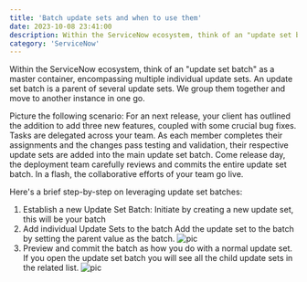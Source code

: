 ```yaml
---
title: 'Batch update sets and when to use them'
date: 2023-10-08 23:41:00
description: Within the ServiceNow ecosystem, think of an "update set batch" as a master container, encompassing multiple individual update sets.
category: 'ServiceNow'
---
```

Within the ServiceNow ecosystem, think of an "update set batch" as a master container, encompassing multiple individual update sets. An update set batch is a parent of several update sets. We group them together and move to another instance in one go.

Picture the following scenario: For an next release, your client has outlined the addition to add three new features, coupled with some crucial bug fixes. Tasks are delegated across your team. As each member completes their assignments and the changes pass testing and validation, their respective update sets are added into the main update set batch. Come release day, the deployment team carefully reviews and commits the entire update set batch. In a flash, the collaborative efforts of your team go live.

Here's a brief step-by-step on leveraging update set batches:
1. Establish a new Update Set Batch: Initiate by creating a new update set, this will be your batch
2. Add individual Update Sets to the batch Add the update set to the batch by setting the parent value as the batch.
   ![pic](/img/20231008-add-to-batch.png)
3. Preview and commit the batch as how you do with a normal update set. If you open the update set batch you will see all the child update sets in the related list.
   ![pic](/img/20231008-add-to-batch.png)
